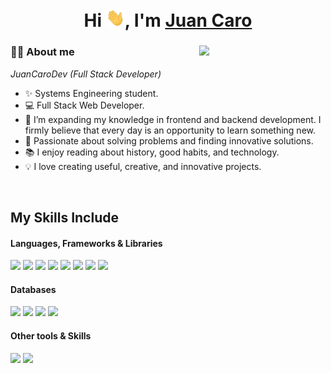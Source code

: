 <h1 align="center">Hi <img src="https://github.com/ABSphreak/ABSphreak/blob/master/gifs/Hi.gif" width="30px">, I'm <a href="https://100rabhcsmc.github.io/Me.io/" target="blank">
Juan Caro</a></h1>


<!--Laptop Image-->
<div>
  <img align="right" width="40%" src="https://media.giphy.com/media/6KirhLJyR7oMcwgJQk/giphy.gif?cid=ecf05e47815tep4fhwm06gckbskvtc7gg8x03714pb5hzi4z&ep=v1_stickers_search&rid=giphy.gif&ct=s"
</div>
  
<!--Header Name-->
### 👨‍💻 About me

*JuanCaroDev (Full Stack Developer)*
<!--Start Intro-->               
- ✨ Systems Engineering student.
- 💻 Full Stack Web Developer.
- 🌱 I’m expanding my knowledge in frontend and backend development. I firmly believe that every day is an opportunity to learn something new.
- 🧠 Passionate about solving problems and finding innovative solutions.
- 📚 I enjoy reading about history, good habits, and technology.
- 💡 I love creating useful, creative, and innovative projects.
<!--End Intro-->
<br/>

## My Skills Include

<h4> Languages, Frameworks & Libraries </h4>
<span> 
  <img src="https://img.shields.io/badge/HTML5-E34F26?style=for-the-badge&logo=html5&logoColor=white">
  <img src="https://img.shields.io/badge/CSS3-1572B6?style=for-the-badge&logo=css3&logoColor=white">
  <img src="https://img.shields.io/badge/JavaScript-F7DF1E?style=for-the-badge&logo=javascript&logoColor=black">
  <img src="https://img.shields.io/badge/python-3670A0?style=for-the-badge&logo=python&logoColor=ffdd54">
  <img src="https://img.shields.io/badge/node.js-6DA55F?style=for-the-badge&logo=node.js&logoColor=white">
  <img src="https://img.shields.io/badge/express.js-%23404d59.svg?style=for-the-badge&logo=express&logoColor=%2361DAFB">
  <img src="https://img.shields.io/badge/react-%2320232a.svg?style=for-the-badge&logo=react&logoColor=%2361DAFB">
  <img src="https://img.shields.io/badge/Bootstrap-563D7C?style=for-the-badge&logo=bootstrap&logoColor=white">
</span>

<h4> Databases </h4>
<span>
  <img src="https://img.shields.io/badge/postgres-%23316192.svg?style=for-the-badge&logo=postgresql&logoColor=white">
  <img src="https://img.shields.io/badge/MySQL-00000F?style=for-the-badge&logo=mysql&logoColor=white">
  <img src="https://img.shields.io/badge/MariaDB-003545?style=for-the-badge&logo=mariadb&logoColor=white">
  <img src="https://img.shields.io/badge/MongoDB-%234ea94b.svg?style=for-the-badge&logo=mongodb&logoColor=white">
</span>

<h4> Other tools & Skills </h4>
<span>
  <img src="https://img.shields.io/badge/git-%23F05033.svg?style=for-the-badge&logo=git&logoColor=white">
  <img src="https://img.shields.io/badge/figma-%23F24E1E.svg?style=for-the-badge&logo=figma&logoColor=white">
</span>
